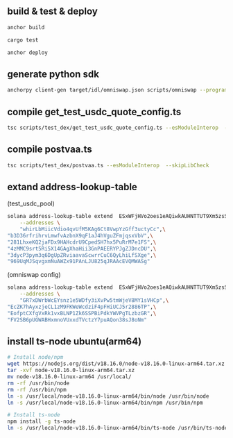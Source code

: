 ## build & test & deploy
```bash
anchor build

cargo test

anchor deploy
```

## generate python sdk
```bash
anchorpy client-gen target/idl/omniswap.json scripts/omniswap --program-id 4edLhT4MAausnqaxvB4ezcVG1adFnGw1QUMTvDMp4JVY
```

## compile get_test_usdc_quote_config.ts
```bash
tsc scripts/test_dex/get_test_usdc_quote_config.ts --esModuleInterop  --skipLibCheck
```

## compile postvaa.ts
```bash
tsc scripts/test_dex/postvaa.ts --esModuleInterop  --skipLibCheck
```

## extand address-lookup-table
(test_usdc_pool)
```bash
solana address-lookup-table extend  ESxWFjHVo2oes1eAQiwkAUHNTTUT9Xm5zsSrE7QStYX8 \
    --addresses \
    "whirLbMiicVdio4qvUfM5KAg6Ct8VwpYzGff3uctyCc",\
"b3D36rfrihrvLmwfvAzbnX9qF1aJ4hVguZFmjqsxVbV",\
"281LhxeKQ2jaFDx9HAHcdrU9CpedSH7hx5PuRrM7e1FS",\
"4zMMC9srt5Ri5X14GAgXhaHii3GnPAEERYPJgZJDncDU",\
"3dycP3pym3q6DgUpZRviaavaScwrrCuC6QyLhiLfSXge",\
"969UqMJSqvgxmNuAWZx91PAnLJU825qJRAAcEVQMWASg"
```
(omniswap config)

```bash
solana address-lookup-table extend  ESxWFjHVo2oes1eAQiwkAUHNTTUT9Xm5zsSrE7QStYX8 \
    --addresses \
    "GR7xDWrbWcEYsnz1e5WDfy3iXvPw5tmWjeV8MY1sVHCp",\
"EcZK7hAyxzjeCL1zM9FKWeWcdziF4pFHiUCJ5r2886TP",\
"EofptCXfgVxRk1vxBLNP1Zk6SSPBiPdkYWVPgTLzbzGR",\
"FV2SB6pUGWABHxmnoVUxxdTVctzY7puAQon38sJ8oNm"
```

## install ts-node ubuntu(arm64)
```bash
# Install node/npm
wget https://nodejs.org/dist/v18.16.0/node-v18.16.0-linux-arm64.tar.xz
tar -xvf node-v18.16.0-linux-arm64.tar.xz
mv node-v18.16.0-linux-arm64 /usr/local/
rm -rf /usr/bin/node
rm -rf /usr/bin/npm
ln -s /usr/local/node-v18.16.0-linux-arm64/bin/node /usr/bin/node
ln -s /usr/local/node-v18.16.0-linux-arm64/bin/npm /usr/bin/npm

# Install ts-node
npm install -g ts-node
ln -s /usr/local/node-v18.16.0-linux-arm64/bin/ts-node /usr/bin/ts-node
```
